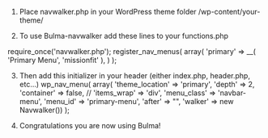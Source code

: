 1) Place navwalker.php in your WordPress theme folder /wp-content/your-theme/

2) To use Bulma-navwalker add these lines to your functions.php

require_once('navwalker.php');
register_nav_menus( array(
    'primary' => __( 'Primary Menu', 'missionfit' ),
) );

3) Then add this initializer in your header (either index.php, header.php, etc...)
    wp_nav_menu( array(
        'theme_location'    => 'primary',
        'depth'             => 2,
        'container'         => false,
        // 'items_wrap'        => 'div',
        'menu_class'        => 'navbar-menu',
        'menu_id'           => 'primary-menu',
        'after'             => "</div>",
        'walker'            => new Navwalker())
    );

3) Congratulations you are now using Bulma!